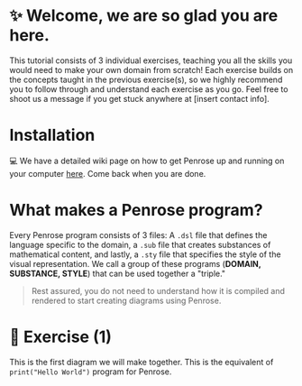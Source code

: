 # ✨ Welcome, we are so glad you are here.

This tutorial consists of 3 individual exercises, teaching you all the skills you would need to make your own domain from scratch! Each exercise builds on the concepts taught in the previous exercise(s), so we highly recommend you to follow through and understand each exercise as you go. Feel free to shoot us a message if you get stuck anywhere at [insert contact info].

# Installation
💻 We have a detailed wiki page on how to get Penrose up and running on your computer [here](https://github.com/penrose/penrose/wiki/Getting-started). Come back when you are done. 

# What makes a Penrose program? 
Every Penrose program consists of 3 files: A `.dsl`  file that defines the language specific to the domain, a `.sub` file that creates substances of mathematical content, and lastly, a `.sty` file that specifies the style of the visual representation. We call a group of these programs (**DOMAIN, SUBSTANCE, STYLE**) that can be used together a "triple." 

> Rest assured, you do not need to understand how it is compiled and rendered to start creating diagrams using Penrose. 

# 📖 Exercise (1)
This is the first diagram we will make together. This is the equivalent of ```print("Hello World")``` program for Penrose. 
